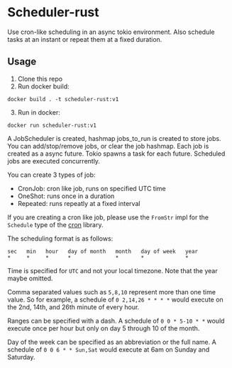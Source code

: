 # Scheduler-rust

Use cron-like scheduling in an async tokio environment.
Also schedule tasks at an instant or repeat them at a fixed duration.

## 

## Usage

1. Clone this repo
2. Run docker build:
```shell 
docker build . -t scheduler-rust:v1
```
3. Run in docker:
```shell 
docker run scheduler-rust:v1
```

A JobScheduler is created, hashmap jobs_to_run is created to store jobs. You can add/stop/remove jobs, or clear the job hashmap. Each job is created as a async future. Tokio spawns a task for each future. Scheduled jobs are executed concurrently.

You can create 3 types of job:
* CronJob: cron like job, runs on specified UTC time
* OneShot: runs once in a duration
* Repeated: runs repeatly at a fixed interval

If you are creating a cron like job, please use the `FromStr` impl for the `Schedule` type of the [cron](https://github.com/zslayton/cron) library.

The scheduling format is as follows:

```text
sec   min   hour   day of month   month   day of week   year
*     *     *      *              *       *             *
```

Time is specified for `UTC` and not your local timezone. Note that the year maybe omitted.

Comma separated values such as `5,8,10` represent more than one time value. So for example, a schedule of `0 2,14,26 * * * *` would execute on the 2nd, 14th, and 26th minute of every hour.

Ranges can be specified with a dash. A schedule of `0 0 * 5-10 * *` would execute once per hour but only on day 5 through 10 of the month.

Day of the week can be specified as an abbreviation or the full name. A schedule of `0 0 6 * * Sun,Sat` would execute at 6am on Sunday and Saturday.


